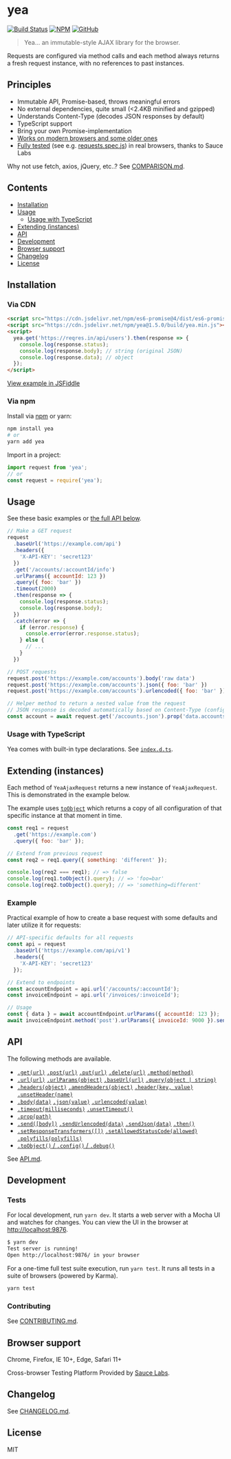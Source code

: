 # yea

[![Build Status](https://travis-ci.org/codeclown/yea.svg?branch=master)](https://travis-ci.org/codeclown/yea) [![NPM](https://img.shields.io/badge/npm-yea-blue)](https://www.npmjs.com/package/yea) [![GitHub](https://img.shields.io/badge/github-codeclown%2Fyea-blue)](https://github.com/codeclown/yea)

> Yea... an immutable-style AJAX library for the browser.

Requests are configured via method calls and each method always returns a fresh request instance, with no references to past instances.


## Principles

- Immutable API, Promise-based, throws meaningful errors
- No external dependencies, quite small (<2.4KB minified and gzipped)
- Understands Content-Type (decodes JSON responses by default)
- TypeScript support
- Bring your own Promise-implementation
- [Works on modern browsers and some older ones](#browser-support)
- [Fully tested](/test/specs) (see e.g. [requests.spec.js](/test/specs/requests.spec.js)) in real browsers, thanks to Sauce Labs

Why not use fetch, axios, jQuery, etc..? See [COMPARISON.md](COMPARISON.md).


## Contents

- [Installation](#installation)
- [Usage](#usage)
  - [Usage with TypeScript](#usage-with-typescript)
- [Extending (instances)](#extending-instances)
- [API](#api)
- [Development](#development)
- [Browser support](#browser-support)
- [Changelog](#changelog)
- [License](#license)


## Installation

### Via CDN

```html
<script src="https://cdn.jsdelivr.net/npm/es6-promise@4/dist/es6-promise.auto.min.js"></script>
<script src="https://cdn.jsdelivr.net/npm/yea@1.5.0/build/yea.min.js"></script>
<script>
  yea.get('https://reqres.in/api/users').then(response => {
    console.log(response.status);
    console.log(response.body); // string (original JSON)
    console.log(response.data); // object
  });
</script>
```

[View example in JSFiddle](https://jsfiddle.net/6kryoe90/)

### Via npm

Install via [npm](https://www.npmjs.com/package/yea) or yarn:

```bash
npm install yea
# or
yarn add yea
```

Import in a project:

```js
import request from 'yea';
// or
const request = require('yea');
```


## Usage

See these basic examples or [the full API below](#api).

```js
// Make a GET request
request
  .baseUrl('https://example.com/api')
  .headers({
    'X-API-KEY': 'secret123'
  })
  .get('/accounts/:accountId/info')
  .urlParams({ accountId: 123 })
  .query({ foo: 'bar' })
  .timeout(2000)
  .then(response => {
    console.log(response.status);
    console.log(response.body);
  })
  .catch(error => {
    if (error.response) {
      console.error(error.response.status);
    } else {
      // ...
    }
  })

// POST requests
request.post('https://example.com/accounts').body('raw data')
request.post('https://example.com/accounts').json({ foo: 'bar' })
request.post('https://example.com/accounts').urlencoded({ foo: 'bar' })

// Helper method to return a nested value from the request
// JSON response is decoded automatically based on Content-Type (configurable)
const account = await request.get('/accounts.json').prop('data.accounts[0]')
```


### Usage with TypeScript

Yea comes with built-in type declarations. See [`index.d.ts`](index.d.ts).


## Extending (instances)

Each method of `YeaAjaxRequest` returns a new instance of `YeaAjaxRequest`. This is demonstrated in the example below.

The example uses [`toObject`](#toobject) which returns a copy of all configuration of that specific instance at that moment in time.

```js
const req1 = request
  .get('https://example.com')
  .query({ foo: 'bar' });

// Extend from previous request
const req2 = req1.query({ something: 'different' });

console.log(req2 === req1); // => false
console.log(req1.toObject().query); // => 'foo=bar'
console.log(req2.toObject().query); // => 'something=different'
```

### Example

Practical example of how to create a base request with some defaults and later utilize it for requests:

```js
// API-specific defaults for all requests
const api = request
  .baseUrl('https://example.com/api/v1')
  .headers({
    'X-API-KEY': 'secret123'
  });

// Extend to endpoints
const accountEndpoint = api.url('/accounts/:accountId');
const invoiceEndpoint = api.url('/invoices/:invoiceId');

// Usage
const { data } = await accountEndpoint.urlParams({ accountId: 123 });
await invoiceEndpoint.method('post').urlParams({ invoiceId: 9000 }).sendJson({ ... });
```


## API

The following methods are available.

- [`.get(url)`](API.md#get) [`.post(url)`](API.md#post) [`.put(url)`](API.md#put) [`.delete(url)`](API.md#delete) [`.method(method)`](API.md#method)
- [`.url(url)`](API.md#url) [`.urlParams(object)`](API.md#urlparams) [`.baseUrl(url)`](API.md#baseurl) [`.query(object | string)`](API.md#query)
- [`.headers(object)`](API.md#headers) [`.amendHeaders(object)`](API.md#amendheaders) [`.header(key, value)`](API.md#header) [`.unsetHeader(name)`](API.md#unsetheader)
- [`.body(data)`](API.md#body) [`.json(value)`](API.md#json) [`.urlencoded(value)`](API.md#urlencoded)
- [`.timeout(milliseconds)`](API.md#timeout) [`.unsetTimeout()`](API.md#unsettimeout)
- [`.prop(path)`](API.md#prop)
- [`.send([body])`](API.md#send) [`.sendUrlencoded(data)`](API.md#sendurlencoded) [`.sendJson(data)`](API.md#sendjson) [`.then()`](API.md#then)
- [`.setResponseTransformers([])`](API.md#setresponsetransformers) [`.setAllowedStatusCode(allowed)`](API.md#setallowedstatuscode) [`.polyfills(polyfills)`](API.md#polyfills)
- [`.toObject()` / `.config()` / `.debug()`](API.md#toobject)

See [API.md](API.md).


## Development

### Tests

For local development, run `yarn dev`. It starts a web server with a Mocha UI and watches for changes. You can view the UI in the browser at [http://localhost:9876](http://localhost:9876).

```bash
$ yarn dev
Test server is running!
Open http://localhost:9876/ in your browser
```

For a one-time full test suite execution, run `yarn test`. It runs all tests in a suite of browsers (powered by Karma).

```bash
yarn test
```

### Contributing

See [CONTRIBUTING.md](CONTRIBUTING.md).


## Browser support

Chrome, Firefox, IE 10+, Edge, Safari 11+

Cross-browser Testing Platform Provided by [Sauce Labs](https://saucelabs.com).


## Changelog

See [CHANGELOG.md](CHANGELOG.md).


## License

MIT
